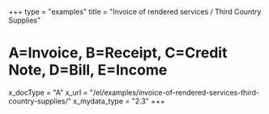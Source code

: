 +++
type = "examples"
title = "Invoice of rendered services / Third Country Supplies"
# A=Invoice, B=Receipt, C=Credit Note, D=Bill, E=Income
x_docType = "A"
x_url = "/el/examples/invoice-of-rendered-services-third-country-supplies/"
x_mydata_type = "2.3"
+++